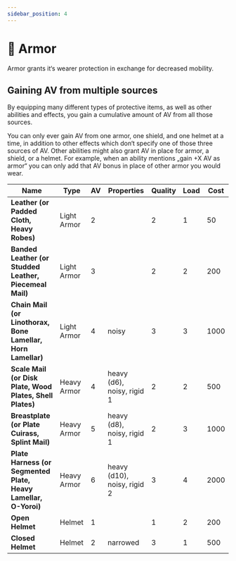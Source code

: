 ```yaml
---
sidebar_position: 4
---
```


# 🧥 Armor

Armor grants it‘s wearer protection in exchange for decreased mobility.

## Gaining AV from multiple sources

By equipping many different types of protective items, as well as other abilities and effects, you gain a cumulative amount of AV from all those sources.

You can only ever gain AV from one armor, one shield, and one helmet at a time, in addition to other effects which don‘t specify one of those three sources of AV. Other abilities might also grant AV in place for armor, a shield, or a helmet. For example, when an ability mentions „gain +X AV as armor“ you can only add that AV bonus in place of other armor you would wear.

 **Name**                                                        | **Type**    | **AV** | **Properties**            | **Quality** | **Load** | **Cost** 
-----------------------------------------------------------------|-------------|--------|---------------------------|-------------|----------|----------
 **Leather (or Padded Cloth, Heavy Robes)**                      | Light Armor | 2      |                           | 2           | 1        | 50           
 **Banded Leather (or Studded Leather, Piecemeal Mail)**         | Light Armor | 3      |                           | 2           | 2        | 200            
 **Chain Mail (or Linothorax, Bone Lamellar, Horn Lamellar)**    | Light Armor | 4      | noisy                     | 3           | 3        | 1000     
 **Scale Mail (or Disk Plate, Wood Plates, Shell Plates)**       | Heavy Armor | 4      | heavy (d6), noisy, rigid 1  | 2           | 2        | 500      
 **Breastplate (or Plate Cuirass, Splint Mail)**                 | Heavy Armor | 5      | heavy (d8), noisy, rigid 1  | 2           | 3        | 1000     
 **Plate Harness (or Segmented Plate, Heavy Lamellar, O-Yoroi)** | Heavy Armor | 6      | heavy (d10), noisy, rigid 2 | 3           | 4        | 2000     
 **Open Helmet**                                                 | Helmet      | 1      |                           | 1           | 2        | 200     
 **Closed Helmet**                                               | Helmet      | 2      | narrowed                  | 3           | 1        | 500      

